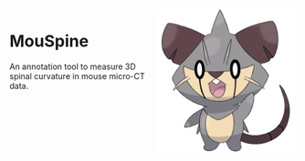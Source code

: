 <img align="right" width="250" height="250" src="https://github.com/teamnbc/MouSpine/blob/main/pics/Mouspine.png">

# MouSpine
An annotation tool to measure 3D spinal curvature in mouse micro-CT data.
